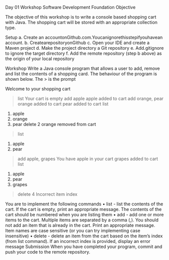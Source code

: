 Day 01 Workshop Software Development Foundation Objective

The objective of this workshop is to write a console based shopping cart with Java. The shopping cart will be stored with an appropriate collection type.

Setup
a. Create an accountonGithub.com.Youcanignorethisstepifyouhavean account.
b. CreatearepositoryonGithub
c. Open your IDE and create a Maven project
d. Make the project directory a Git repository
e. Add.gitignore to ignore the target directory
f. Add the remote repository (step b above) as the origin of your local repository

Workshop
Write a Java console program that allows a user to add, remove and list the contents of a shopping card.
The behaviour of the program is shown below. The > is the prompt

Welcome to your shopping cart
> list
Your cart is empty
> add apple
 apple added to cart
> add orange, pear
orange added to cart
pear added to cart
> list
1. apple
2. orange
3. pear
delete 2
orange removed from cart
> list
1. apple
2. pear
> add apple, grapes
You have apple in your cart
grapes added to cart
> list
1. apple
2. pear
 3. grapes
> delete 4
Incorrect item index

You are to implement the following commands
• list - list the contents of the cart. If the cart is empty, print an appropriate message. The contents of the cart should be numbered when you are listing them
• add - add one or more items to the cart. Multiple items are separated by a comma (,).
You should not add an item that is already in the cart. Print an appropriate message.
Item names are case sensitive (or you can try implementing case insensitive)
• delete - delete an item from the cart based on the item’s index (from list command). If an incorrect index is provided, display an error message
Submission
When you have completed your program, commit and push your code to the remote repository.
